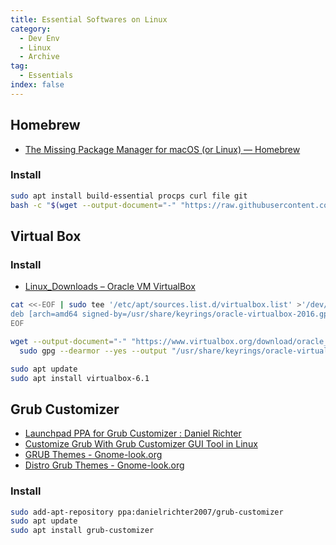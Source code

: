 ```yaml
---
title: Essential Softwares on Linux
category:
  - Dev Env
  - Linux
  - Archive
tag:
  - Essentials
index: false
---
```


## Homebrew

- [The Missing Package Manager for macOS (or Linux) — Homebrew](https://brew.sh/)

### Install

```bash
sudo apt install build-essential procps curl file git
bash -c "$(wget --output-document="-" "https://raw.githubusercontent.com/Homebrew/install/HEAD/install.sh")"
```

## Virtual Box

### Install

- [Linux_Downloads – Oracle VM VirtualBox](https://www.virtualbox.org/wiki/Linux_Downloads)

```bash
cat <<-EOF | sudo tee '/etc/apt/sources.list.d/virtualbox.list' >'/dev/null'
deb [arch=amd64 signed-by=/usr/share/keyrings/oracle-virtualbox-2016.gpg] https://download.virtualbox.org/virtualbox/debian jammy contrib
EOF

wget --output-document="-" "https://www.virtualbox.org/download/oracle_vbox_2016.asc" |
  sudo gpg --dearmor --yes --output "/usr/share/keyrings/oracle-virtualbox-2016.gpg"

sudo apt update
sudo apt install virtualbox-6.1
```

## Grub Customizer

- [Launchpad PPA for Grub Customizer : Daniel Richter](https://launchpad.net/~danielrichter2007/+archive/ubuntu/grub-customizer)
- [Customize Grub With Grub Customizer GUI Tool in Linux](https://itsfoss.com/customize-grub-linux/)
- [GRUB Themes - Gnome-look.org](https://www.gnome-look.org/browse?cat=109&ord=latest)
- [Distro Grub Themes - Gnome-look.org](https://www.gnome-look.org/p/1482847/)

### Install

```bash
sudo add-apt-repository ppa:danielrichter2007/grub-customizer
sudo apt update
sudo apt install grub-customizer
```
